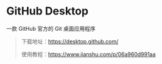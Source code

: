 # GitHub Desktop

一款 GitHub 官方的 Git 桌面应用程序

> 下载地址：https://desktop.github.com/
>
> 使用教程：https://www.jianshu.com/p/06a960d991aa
